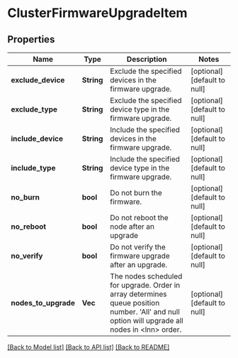 # ClusterFirmwareUpgradeItem

## Properties
Name | Type | Description | Notes
------------ | ------------- | ------------- | -------------
**exclude_device** | **String** | Exclude the specified devices in the firmware upgrade. | [optional] [default to null]
**exclude_type** | **String** | Exclude the specified device type in the firmware upgrade. | [optional] [default to null]
**include_device** | **String** | Include the specified devices in the firmware upgrade. | [optional] [default to null]
**include_type** | **String** | Include the specified device type in the firmware upgrade. | [optional] [default to null]
**no_burn** | **bool** | Do not burn the firmware. | [optional] [default to null]
**no_reboot** | **bool** | Do not reboot the node after an upgrade | [optional] [default to null]
**no_verify** | **bool** | Do not verify the firmware upgrade after an upgrade. | [optional] [default to null]
**nodes_to_upgrade** | **Vec<i32>** | The nodes scheduled for upgrade. Order in array determines queue position number. &#39;All&#39; and null option will upgrade all nodes in &lt;lnn&gt; order. | [optional] [default to null]

[[Back to Model list]](../README.md#documentation-for-models) [[Back to API list]](../README.md#documentation-for-api-endpoints) [[Back to README]](../README.md)


